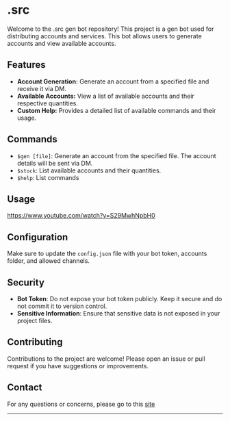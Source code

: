 # .src

Welcome to the .src gen bot repository! This project is a gen bot used for distributing accounts and services. This bot allows users to generate accounts and view available accounts.

## Features

- **Account Generation:** Generate an account from a specified file and receive it via DM.
- **Available Accounts:** View a list of available accounts and their respective quantities.
- **Custom Help:** Provides a detailed list of available commands and their usage.

## Commands

- `$gen [file]`: Generate an account from the specified file. The account details will be sent via DM.
- `$stock`: List available accounts and their quantities.
- `$help`: List commands


## Usage

https://www.youtube.com/watch?v=S29MwhNpbH0

## Configuration

Make sure to update the `config.json` file with your bot token, accounts folder, and allowed channels.

## Security

- **Bot Token**: Do not expose your bot token publicly. Keep it secure and do not commit it to version control.
- **Sensitive Information**: Ensure that sensitive data is not exposed in your project files.

## Contributing

Contributions to the project are welcome! Please open an issue or pull request if you have suggestions or improvements.


## Contact

For any questions or concerns, please go to this [site](https://e-z.bio/blzsrc)

---

